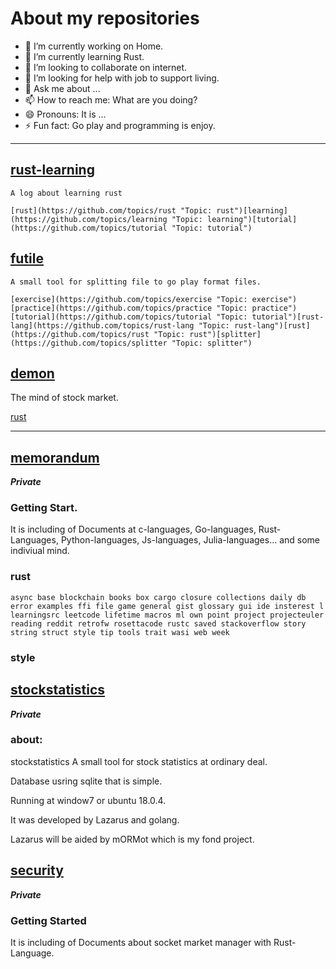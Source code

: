 # About my repositories


- 🔭 I’m currently working on Home.
- 🌱 I’m currently learning Rust.
- 👯 I’m looking to collaborate on internet.
- 🤔 I’m looking for help with job to support living.
- 💬 Ask me about ...
- 📫 How to reach me: What are you doing?
- 😄 Pronouns: It is ...
- ⚡ Fun fact: Go play and programming is enjoy.

---

## [rust-learning](https://github.com/rdigua/rust-learning)
    
    A log about learning rust
    
    [rust](https://github.com/topics/rust "Topic: rust")[learning](https://github.com/topics/learning "Topic: learning")[tutorial](https://github.com/topics/tutorial "Topic: tutorial")
    
## [futile](https://github.com/rdigua/futile)
    
    A small tool for splitting file to go play format files.
    
    [exercise](https://github.com/topics/exercise "Topic: exercise")[practice](https://github.com/topics/practice "Topic: practice")[tutorial](https://github.com/topics/tutorial "Topic: tutorial")[rust-lang](https://github.com/topics/rust-lang "Topic: rust-lang")[rust](https://github.com/topics/rust "Topic: rust")[splitter](https://github.com/topics/splitter "Topic: splitter")

## [demon](https://github.com/rdigua/demon)

The mind of stock market.

[rust](https://github.com/topics/rust "Topic: rust")

---

## [memorandum](https://github.com/rdigua/memorandum)

***Private***

### Getting Start.

It is including of Documents at c-languages, Go-languages, Rust-Languages, Python-languages, Js-languages, Julia-languages... and some indiviual mind.

### rust
	
	async base blockchain books box cargo closure collections daily db error examples ffi file game general gist glossary gui ide insterest l learningsrc leetcode lifetime macros ml own point project projecteuler reading reddit retrofw rosettacode rustc saved stackoverflow story string struct style tip tools trait wasi web week

### style


## [stockstatistics](https://github.com/rdigua/stockstatistics) 

***Private***

### about:

stockstatistics
A small tool for stock statistics at ordinary deal.

Database usring sqlite that is simple.

Running at window7 or ubuntu 18.0.4.

It was developed by Lazarus and golang.

Lazarus will be aided by mORMot which is my fond project.

## [security](https://github.com/rdigua/security) 

***Private***


### Getting Started

It is including of Documents about socket market manager with Rust-Language.
